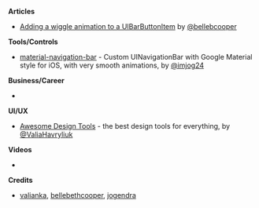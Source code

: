 
**Articles**

* [Adding a wiggle animation to a UIBarButtonItem](http://blog.hellocode.co/post/wiggle-animation-uibarbuttonitem/) by [@bellebcooper](http://www.twitter.com/bellebcooper)

**Tools/Controls**

* [material-navigation-bar](https://github.com/jogendra/material-navigation-bar) - Custom UINavigationBar with Google Material style for iOS, with very smooth animations, by [@imjog24](https://twitter.com/imjog24)

**Business/Career**

* 

**UI/UX**

* [Awesome Design Tools](https://github.com/LisaDziuba/Awesome-Design-Tools) - the best design tools for everything, by [@ValiaHavryliuk](https://twitter.com/ValiaHavryliuk)

**Videos**

* 

**Credits**

* [valianka](https://github.com/valianka), [bellebethcooper](https://github.com/bellebethcooper/), [jogendra](https://github.com/jogendra/)
